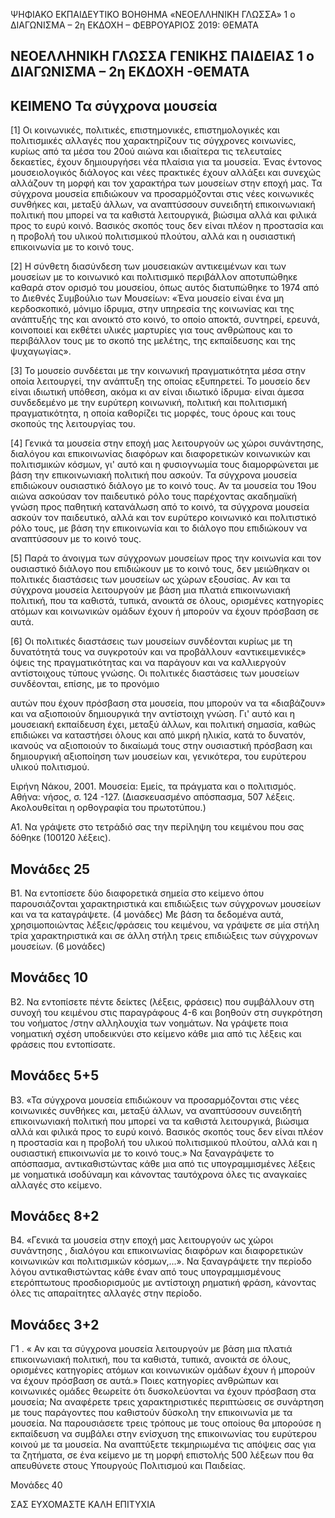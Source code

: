 ΨΗΦΙΑΚΟ ΕΚΠΑΙΔΕΥΤΙΚΟ ΒΟΗΘΗΜΑ «ΝΕΟΕΛΛΗΝΙΚΗ ΓΛΩΣΣΑ» 1 o ΔΙΑΓΩΝΙΣΜΑ – 2η ΕΚΔΟΧΗ – ΦΕΒΡΟΥΑΡΙΟΣ 2019: ΘΕΜΑΤΑ

## ΝΕΟΕΛΛΗΝΙΚΗ ΓΛΩΣΣΑ ΓΕΝΙΚΗΣ ΠΑΙΔΕΙΑΣ 1 ο ΔΙΑΓΩΝΙΣΜΑ – 2η ΕΚΔΟΧΗ -ΘΕΜΑΤΑ

## ΚΕΙΜΕΝΟ Τα σύγχρονα μουσεία

[1] Οι κοινωνικές, πολιτικές, επιστημονικές, επιστημολογικές και πολιτισμικές αλλαγές που χαρακτηρίζουν τις σύγχρονες κοινωνίες, κυρίως από τα μέσα του 20ού αιώνα και ιδιαίτερα τις τελευταίες δεκαετίες, έχουν δημιουργήσει νέα πλαίσια για τα μουσεία. Ένας έντονος μουσειολογικός διάλογος και νέες πρακτικές έχουν αλλάξει και συνεχώς αλλάζουν τη μορφή και τον χαρακτήρα των μουσείων στην εποχή μας. Τα σύγχρονα μουσεία επιδιώκουν να προσαρμόζονται στις νέες κοινωνικές συνθήκες και, μεταξύ άλλων, να αναπτύσσουν συνειδητή επικοινωνιακή πολιτική που μπορεί να τα καθιστά λειτουργικά, βιώσιμα αλλά και φιλικά προς το ευρύ κοινό. Βασικός σκοπός τους δεν είναι πλέον η προστασία και η προβολή του υλικού πολιτισμικού πλούτου, αλλά και η ουσιαστική επικοινωνία με το κοινό τους.

[2] Η σύνθετη διασύνδεση των μουσειακών αντικειμένων και των μουσείων με το κοινωνικό και πολιτισμικό περιβάλλον αποτυπώθηκε καθαρά στον ορισμό του μουσείου, όπως αυτός διατυπώθηκε το 1974 από το Διεθνές Συμβούλιο των Μουσείων: «Ένα μουσείο είναι ένα μη κερδοσκοπικό, μόνιμο ίδρυμα, στην υπηρεσία της κοινωνίας και της ανάπτυξής της και ανοικτό στο κοινό, το οποίο αποκτά, συντηρεί, ερευνά, κοινοποιεί και εκθέτει υλικές μαρτυρίες για τους ανθρώπους και το περιβάλλον τους με το σκοπό της μελέτης, της εκπαίδευσης και της ψυχαγωγίας».

[3] Το μουσείο συνδέεται με την κοινωνική πραγματικότητα μέσα στην οποία λειτουργεί, την ανάπτυξη της οποίας εξυπηρετεί. Το μουσείο δεν είναι ιδιωτική υπόθεση, ακόμα κι αν είναι ιδιωτικό ίδρυμα· είναι άμεσα συνδεδεμένο με την ευρύτερη κοινωνική, πολιτική και πολιτισμική πραγματικότητα, η οποία καθορίζει τις μορφές, τους όρους και τους σκοπούς της λειτουργίας του.

[4] Γενικά τα μουσεία στην εποχή μας λειτουργούν ως χώροι συνάντησης, διαλόγου και επικοινωνίας διαφόρων και διαφορετικών κοινωνικών και πολιτισμικών κόσμων, γι' αυτό και η φυσιογνωμία τους διαμορφώνεται με βάση την επικοινωνιακή πολιτική που ασκούν. Τα σύγχρονα μουσεία επιδιώκουν ουσιαστικό διάλογο με το κοινό τους. Αν τα μουσεία του 19ου αιώνα ασκούσαν τον παιδευτικό ρόλο τους παρέχοντας ακαδημαϊκή γνώση προς παθητική κατανάλωση από το κοινό, τα σύγχρονα μουσεία ασκούν τον παιδευτικό, αλλά και τον ευρύτερο κοινωνικό και πολιτιστικό ρόλο τους, με βάση την επικοινωνία και το διάλογο που επιδιώκουν να αναπτύσσουν με το κοινό τους.

[5] Παρά το άνοιγμα των σύγχρονων μουσείων προς την κοινωνία και τον ουσιαστικό διάλογο που επιδιώκουν με το κοινό τους, δεν μειώθηκαν οι πολιτικές διαστάσεις των μουσείων ως χώρων εξουσίας. Αν και τα σύγχρονα μουσεία λειτουργούν με βάση μια πλατιά επικοινωνιακή πολιτική, που τα καθιστά, τυπικά, ανοικτά σε όλους, ορισμένες κατηγορίες ατόμων και κοινωνικών ομάδων έχουν ή μπορούν να έχουν πρόσβαση σε αυτά.

[6] Οι πολιτικές διαστάσεις των μουσείων συνδέονται κυρίως με τη δυνατότητά τους να συγκροτούν και να προβάλλουν «αντικειμενικές» όψεις της πραγματικότητας και να παράγουν και να καλλιεργούν αντίστοιχους τύπους γνώσης. Οι πολιτικές διαστάσεις των μουσείων συνδέονται, επίσης, με το προνόμιο

αυτών που έχουν πρόσβαση στα μουσεία, που μπορούν να τα «διαβάζουν» και να αξιοποιούν δημιουργικά την αντίστοιχη γνώση. Γι' αυτό και η μουσειακή εκπαίδευση έχει, μεταξύ άλλων, και πολιτική σημασία, καθώς επιδιώκει να καταστήσει όλους και από μικρή ηλικία, κατά το δυνατόν, ικανούς να αξιοποιούν το δικαίωμά τους στην ουσιαστική πρόσβαση και δημιουργική αξιοποίηση των μουσείων και, γενικότερα, του ευρύτερου υλικού πολιτισμού.

Ειρήνη Νάκου, 2001. Μουσεία: Εμείς, τα πράγματα και ο πολιτισμός. Αθήνα: νήσος, σ. 124 -127. (Διασκευασμένο απόσπασμα, 507 λέξεις. Ακολουθείται η ορθογραφία του πρωτοτύπου.)

Α1. Να γράψετε στο τετράδιό σας την περίληψη του κειμένου που σας δόθηκε (100120 λέξεις).

## Μονάδες 25

Β1. Να εντοπίσετε δύο διαφορετικά σημεία στο κείμενο όπου παρουσιάζονται χαρακτηριστικά και επιδιώξεις των σύγχρονων μουσείων και να τα καταγράψετε. (4 μονάδες) Με βάση τα δεδομένα αυτά, χρησιμοποιώντας λέξεις/φράσεις του κειμένου, να γράψετε σε μία στήλη τρία χαρακτηριστικά και σε άλλη στήλη τρεις επιδιώξεις των σύγχρονων μουσείων. (6 μονάδες)

## Μονάδες 10

Β2. Να εντοπίσετε πέντε δείκτες (λέξεις, φράσεις) που συμβάλλουν στη συνοχή του κειμένου στις παραγράφους 4-6 και βοηθούν στη συγκρότηση του νοήματος /στην αλληλουχία των νοημάτων. Να γράψετε ποια νοηματική σχέση υποδεικνύει στο κείμενο κάθε μια από τις λέξεις και φράσεις που εντοπίσατε.

## Μονάδες 5+5

Β3. «Τα σύγχρονα μουσεία επιδιώκουν να προσαρμόζονται στις νέες κοινωνικές συνθήκες και, μεταξύ άλλων, να αναπτύσσουν συνειδητή επικοινωνιακή πολιτική που μπορεί να τα καθιστά λειτουργικά, βιώσιμα αλλά και φιλικά προς το ευρύ κοινό. Βασικός σκοπός τους δεν είναι πλέον η προστασία και η προβολή του υλικού πολιτισμικού πλούτου, αλλά και η ουσιαστική επικοινωνία με το κοινό τους.» Να ξαναγράψετε το απόσπασμα, αντικαθιστώντας κάθε μια από τις υπογραμμισμένες λέξεις με νοηματικά ισοδύναμη και κάνοντας ταυτόχρονα όλες τις αναγκαίες αλλαγές στο κείμενο.

## Μονάδες 8+2

Β4. «Γενικά τα μουσεία στην εποχή μας λειτουργούν ως χώροι συνάντησης , διαλόγου και επικοινωνίας διαφόρων και διαφορετικών κοινωνικών και πολιτισμικών κόσμων,...». Να ξαναγράψετε την περίοδο λόγου αντικαθιστώντας κάθε έναν από τους υπογραμμισμένους ετερόπτωτους προσδιορισμούς με αντίστοιχη ρηματική φράση, κάνοντας όλες τις απαραίτητες αλλαγές στην περίοδο.

## Μονάδες 3+2

Γ1 . « Αν και τα σύγχρονα μουσεία λειτουργούν με βάση μια πλατιά επικοινωνιακή πολιτική, που τα καθιστά, τυπικά, ανοικτά σε όλους, ορισμένες κατηγορίες ατόμων και κοινωνικών ομάδων έχουν ή μπορούν να έχουν πρόσβαση σε αυτά.» Ποιες κατηγορίες ανθρώπων και κοινωνικές ομάδες θεωρείτε ότι δυσκολεύονται να έχουν πρόσβαση στα μουσεία; Να αναφέρετε τρεις χαρακτηριστικές περιπτώσεις σε συνάρτηση με τους παράγοντες που καθιστούν δύσκολη την επικοινωνία με τα μουσεία. Να παρουσιάσετε τρεις τρόπους με τους οποίους θα μπορούσε η εκπαίδευση να συμβάλει στην ενίσχυση της επικοινωνίας του ευρύτερου κοινού με τα μουσεία. Να αναπτύξετε τεκμηριωμένα τις απόψεις σας για τα ζητήματα, σε ένα κείμενο με τη μορφή επιστολής 500 λέξεων που θα απευθύνετε στους Υπουργούς Πολιτισμού και Παιδείας.

Μονάδες 40

ΣΑΣ ΕΥΧΟΜΑΣΤΕ ΚΑΛΗ ΕΠΙΤΥΧΙΑ